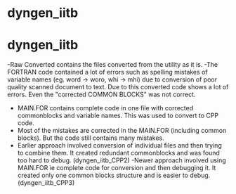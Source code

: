 # dyngen_iitb
# dyngen_iitb
-Raw Converted contains the files converted from the utility as it is.
-The FORTRAN code contained a lot of errors such as spelling mistakes of variable names (eg. word -> woro, whi -> mhi) due to conversion of poor quality scanned document to text. Due to this converted code shows a lot of errors. Even the "corrected COMMON BLOCKS" was not correct.
- MAIN.FOR contains complete code in one file with corrected commonblocks and variable names. This was used to convert to CPP code.
- Most of the mistakes are corrected in the MAIN.FOR (including common blocks). But the code still contains many mistakes.
- Earlier approach involved conversion of individual files and then trying to combine them. It created redundant commonblocks and was found too hard to debug. (dyngen_iitb_CPP2)
-Newer approach involved using MAIN.FOR ie complete code for conversion and then debugging it. It created only one common blocks structure and is easier to debug. (dyngen_iitb_CPP3)
